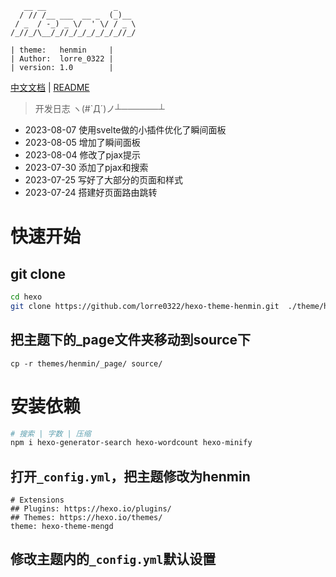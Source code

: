 ```
   __ __               _    
  / // /__ ___  __ _  (_)__  
 / _  / -_) _ \/  ' \/ / _ \ 
/_//_/\__/_//_/_/_/_/_/_//_/ 

| theme:   henmin     |
| Author:  lorre_0322 |
| version: 1.0        |
```
[中文文档](README.md) | [README](README_en.md)

> 开发日志 ヽ(#`Д´)ノ┴──────┴
- 2023-08-07  使用svelte做的小插件优化了瞬间面板
- 2023-08-05  增加了瞬间面板
- 2023-08-04  修改了pjax提示
- 2023-07-30  添加了pjax和搜索
- 2023-07-25  写好了大部分的页面和样式
- 2023-07-24  搭建好页面路由跳转

# 快速开始

## git clone 
```bash
cd hexo
git clone https://github.com/lorre0322/hexo-theme-henmin.git  ./theme/henmin
```
## 把主题下的_page文件夹移动到source下
```
cp -r themes/henmin/_page/ source/
```

# 安装依赖
```bash
# 搜索 | 字数 | 压缩
npm i hexo-generator-search hexo-wordcount hexo-minify
```

## 打开`_config.yml`，把主题修改为henmin 
```
# Extensions
## Plugins: https://hexo.io/plugins/
## Themes: https://hexo.io/themes/
theme: hexo-theme-mengd
```
## 修改主题内的`_config.yml`默认设置
